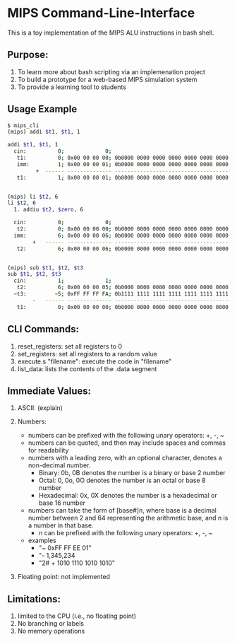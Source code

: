 # MIPS Command-Line-Interface

This is a toy implementation of the MIPS ALU instructions in bash shell. 

## Purpose:

1. To learn more about bash scripting via an implemenation project
1. To build a prototype for a web-based MIPS simulation system
1. To provide a learning tool to students


## Usage Example

   ```bash
   $ mips_cli
   (mips) addi $t1, $t1, 1

   addi $t1, $t1, 1
     cin:          0;             0;                                         0;
      t1:          0; 0x00 00 00 00; 0b0000 0000 0000 0000 0000 0000 0000 0000;
      imm:         1; 0x00 00 00 01; 0b0000 0000 0000 0000 0000 0000 0000 0001;  "1"
            +  ------ -------------- ------------------------------------------
      t1:          1; 0x00 00 00 01; 0b0000 0000 0000 0000 0000 0000 0000 0001;


  (mips) li $t2, 6   
   li $t2, 6
     1. addiu $t2, $zero, 6

     cin:          0;             0;                                         0;
      t2:          0; 0x00 00 00 00; 0b0000 0000 0000 0000 0000 0000 0000 0000;
     imm:          6; 0x00 00 00 06; 0b0000 0000 0000 0000 0000 0000 0000 0110; 
           +   ------ -------------- ------------------------------------------
      t2:          6; 0x00 00 00 06; 0b0000 0000 0000 0000 0000 0000 0000 0110;


   (mips) sub $t1, $t2, $t3
   sub $t1, $t2, $t3
     cin:          1;             1;                                         1;
      t2:          6; 0x00 00 00 05; 0b0000 0000 0000 0000 0000 0000 0000 0110;
     ~t3:         ~5; 0xFF FF FF FA; 0b1111 1111 1111 1111 1111 1111 1111 1010; 
           -   ------ -------------- ------------------------------------------
      t1:          0; 0x00 00 00 00; 0b0000 0000 0000 0000 0000 0000 0000 0000;


   ```

## CLI Commands:
   1. reset_registers: set all registers to 0
   1. set_registers: set all registers to a random value
   1. execute.s "filename":  execute the code in "filename"
   1. list_data: lists the contents of the .data segment

## Immediate Values:
   1. ASCII:  (explain)
   1. Numbers:
      - numbers can be prefixed with the following unary operators: +, -, ~
      - numbers can be quoted, and then may include spaces and commas for readability
      - numbers with a leading zero, with an optional character, denotes a non-decimal number.  
        - Binary: 0b, 0B denotes the number is a binary or base 2 number
        - Octal:  0, 0o, 0O denotes the number is an octal or base 8 number
        - Hexadecimal: 0x, 0X  denotes the number is a hexadecimal or base 16 number
      - numbers can take the form of [base#]n, where base is a decimal number between 2 and 64 representing the arithmetic base, and n is a number in that base.
        - n can be prefixed with the following unary operators: +, -, ~
      - examples
        - "~ 0xFF FF EE 01"
        - "- 1,345,234
         - "2# + 1010 1110 1010 1010"

   1. Floating point: not implemented


## Limitations:
   1. limited to the CPU (i.e., no floating point)
   1. No branching or labels
   1. No memory operations

